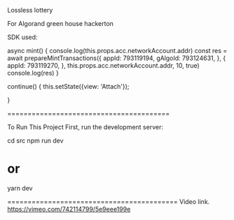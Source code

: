 Lossless lottery

For Algorand green house hackerton

SDK used:

 async mint() {
    console.log(this.props.acc.networkAccount.addr)
    const res = await prepareMintTransactions({
      appId: 793119194,
      gAlgoId: 793124631,
    }, {
      appId: 793119270,
    }, this.props.acc.networkAccount.addr, 10, true)
    console.log(res)
  }

  continue() {
    this.setState({view: 'Attach'});

  }


========================================

To Run This Project
First, run the development server:

cd src
npm run dev
# or
yarn dev

==========================================
Video link.
https://vimeo.com/742114799/5e9eee199e
